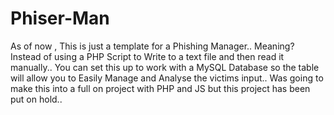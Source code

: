 # Phiser-Man
As of now , This is just a template for a Phishing Manager.. Meaning? Instead of using a PHP Script to Write
to a text file and then read it manually.. You can set this up to work with a MySQL Database so the table will allow you to
Easily Manage and Analyse the victims input.. Was going to make this into a full on project with PHP and JS but this project
has been put on hold..
